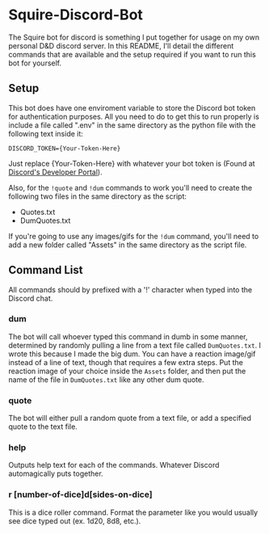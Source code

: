 # Squire-Discord-Bot
The Squire bot for discord is something I put together for usage on my own personal D&D discord server. In this README, I'll detail the different commands that are available and the setup required if you want to run this bot for yourself.

## Setup
This bot does have one enviroment variable to store the Discord bot token for authentication purposes. All you need to do to get this to run properly is include a file called ".env" in the same directory as the python file with the following text inside it:

`DISCORD_TOKEN={Your-Token-Here}`

Just replace {Your-Token-Here} with whatever your bot token is (Found at [Discord's Developer Portal](https://discordapp.com/developers/applications)).

Also, for the `!quote` and `!dum` commands to work you'll need to create the following two files in the same directory as the script:
- Quotes.txt
- DumQuotes.txt

If you're going to use any images/gifs for the `!dum` command, you'll need to add a new folder called "Assets" in the same directory as the script file.

## Command List
All commands should by prefixed with a '!' character when typed into the Discord chat.

### dum
The bot will call whoever typed this command in dumb in some manner, determined by randomly pulling a line from a text file called `DumQuotes.txt`. I wrote this because I made the big dum. You can have a reaction image/gif instead of a line of text, though that requires a few extra steps. Put the reaction image of your choice inside the `Assets` folder, and then put the name of the file in `DumQuotes.txt` like any other dum quote.

### quote
The bot will either pull a random quote from a text file, or add a specified quote to the text file.

### help
Outputs help text for each of the commands. Whatever Discord automagically puts together.

### r [number-of-dice]d[sides-on-dice]
This is a dice roller command. Format the parameter like you would usually see dice typed out (ex. 1d20, 8d8, etc.).
